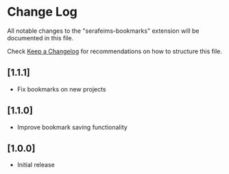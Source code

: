 # Change Log

All notable changes to the "serafeims-bookmarks" extension will be documented in this file.

Check [Keep a Changelog](http://keepachangelog.com/) for recommendations on how to structure this file.

## [1.1.1]

- Fix bookmarks on new projects

## [1.1.0]

- Improve bookmark saving functionality

## [1.0.0]

- Initial release